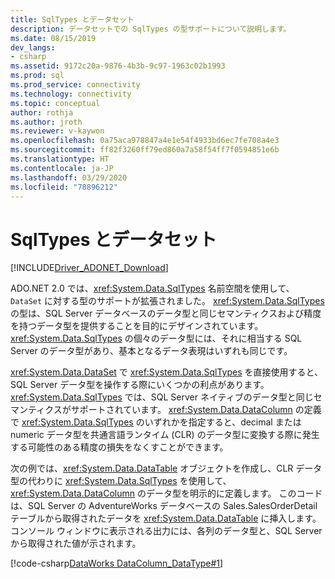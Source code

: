 ```yaml
---
title: SqlTypes とデータセット
description: データセットでの SqlTypes の型サポートについて説明します。
ms.date: 08/15/2019
dev_langs:
- csharp
ms.assetid: 9172c20a-9876-4b3b-9c97-1963c02b1993
ms.prod: sql
ms.prod_service: connectivity
ms.technology: connectivity
ms.topic: conceptual
author: rothja
ms.author: jroth
ms.reviewer: v-kaywon
ms.openlocfilehash: 0a75aca978847a4e1e54f4933bd6ec7fe708a4e3
ms.sourcegitcommit: ff82f3260ff79ed860a7a58f54ff7f0594851e6b
ms.translationtype: HT
ms.contentlocale: ja-JP
ms.lasthandoff: 03/29/2020
ms.locfileid: "78896212"
---
```

# <a name="sqltypes-and-the-dataset"></a>SqlTypes とデータセット

[!INCLUDE[Driver_ADONET_Download](../../../includes/driver_adonet_download.md)]

ADO.NET 2.0 では、<xref:System.Data.SqlTypes> 名前空間を使用して、`DataSet` に対する型のサポートが拡張されました。 <xref:System.Data.SqlTypes> の型は、SQL Server データベースのデータ型と同じセマンティクスおよび精度を持つデータ型を提供することを目的にデザインされています。 <xref:System.Data.SqlTypes> の個々のデータ型には、それに相当する SQL Server のデータ型があり、基本となるデータ表現はいずれも同じです。  
  
<xref:System.Data.DataSet> で <xref:System.Data.SqlTypes> を直接使用すると、SQL Server データ型を操作する際にいくつかの利点があります。 <xref:System.Data.SqlTypes> では、SQL Server ネイティブのデータ型と同じセマンティクスがサポートされています。 <xref:System.Data.DataColumn> の定義で <xref:System.Data.SqlTypes> のいずれかを指定すると、decimal または numeric データ型を共通言語ランタイム (CLR) のデータ型に変換する際に発生する可能性のある精度の損失をなくすことができます。  

次の例では、<xref:System.Data.DataTable> オブジェクトを作成し、CLR データ型の代わりに <xref:System.Data.SqlTypes> を使用して、<xref:System.Data.DataColumn> のデータ型を明示的に定義します。 このコードは、SQL Server の AdventureWorks データベースの Sales.SalesOrderDetail テーブルから取得されたデータを <xref:System.Data.DataTable> に挿入します。 コンソール ウィンドウに表示される出力には、各列のデータ型と、SQL Server から取得された値が示されます。  
  
[!code-csharp[DataWorks DataColumn_DataType#1](~/../sqlclient/doc/samples/DataColumn_DataType.cs#1)]
